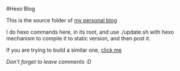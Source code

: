 #Hexo Blog

This is the source folder of [my personal blog](http://lazyowl.github.io)

I do hexo commands here, in its root, and use ./update.sh with hexo mechanism to compile it to static version, and then post it. 

If you are trying to build a similar one, [click me](http://lazyowl.github.io/2014/10/14/Hexo博客，早晨！/)

*Don\'t forget to leave comments :D*
